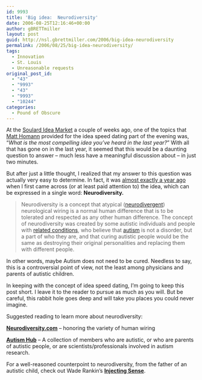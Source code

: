 ```yaml
---
id: 9993
title: 'Big idea:  Neurodiversity'
date: 2006-08-25T12:16:46+00:00
author: gBRETTmiller
layout: post
guid: http://nsl.gbrettmiller.com/2006/big-idea-neurodiversity
permalink: /2006/08/25/big-idea-neurodiversity/
tags:
  - Innovation
  - St. Louis
  - Unreasonable requests
original_post_id:
  - "43"
  - "9993"
  - "43"
  - "9993"
  - "10244"
categories:
  - Pound of Obscure
---
```

At the [Soulard Idea Market](http://thenonbillablehour.typepad.com/nonbillable_hour/2006/08/soulard_idea_ma_1.html "Soulard Idea Market Recap, Idea Speed Dating") a couple of weeks ago, one of the topics that [Matt Homann](http://thenonbillablehour.typepad.com/nonbillable_hour "the [non]billable hour - Matt Homann") provided for the idea speed dating part of the evening was, “_What is the most compelling idea you’ve heard in the last year?_&#8221; With all that has gone on in the last year, it seemed that this would be a daunting question to answer – much less have a meaningful discussion about – in just two minutes.

But after just a little thought, I realized that my answer to this question was actually very easy to determine. In fact, it was [almost exactly a year ago](http://29marbles.blogspot.com/2005/08/neurodiversity.html "Neurodiversity - 29 Marbles") when I first came across (or at least paid attention to) the idea, which can be expressed in a single word: **Neurodiversity.**

<blockquote cite="http://en.wikipedia.org/wiki/Neurodiversity" title="Neurodiversity (Wikipedia entry)">
  <p>
    Neurodiversity is a concept that atypical (<a title="Neurodivergent" href="http://en.wikipedia.org/w/index.php?title=Neurodivergent&#038;action=edit">neurodivergent</a>) neurological wiring is a normal human difference that is to be tolerated and respected as any other human difference. The concept of neurodiversity was created by some autistic individuals and people with <a title="Autistic spectrum" href="http://en.wikipedia.org/wiki/Autistic_spectrum">related conditions</a>, who believe that <a title="Autism" href="http://en.wikipedia.org/wiki/Autism">autism</a> is not a disorder, but a part of <span class="GramE">who</span> they are, and that curing autistic people would be the same as destroying their original personalities and replacing them with different people.
  </p>
</blockquote>

In other words, maybe Autism does not need to be cured. Needless to say, this is a controversial point of view, not the least among physicians and parents of autistic children.

In keeping with the concept of idea speed dating, I’m going to keep this post short. I leave it to the reader to pursue as much as you will. But be careful, this rabbit hole goes deep and will take you places you could never imagine.

Suggested reading to learn more about neurodiversity:

**[Neurodiversity.com](http://neurodiversity.com/main.html "Neurodiversity.com")** – honoring the variety of human wiring

**[Autism Hub](http://www.autism-hub.co.uk/ "Autism Hub")** – A collection of members who are autistic, or who are parents of autistic people, or are scientists/professionals involved in autism research.

<p class="MsoNormal">
  <p>
    For a well-reasoned counterpoint to neurodiversity, from the father of an autistic child, check out Wade Rankin’s <strong><a title="Injecting Sense" href="http://injectingsense.blogspot.com/">Injecting Sense</a></strong>.
  </p>